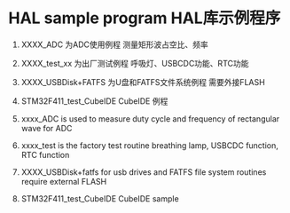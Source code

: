 # HAL sample program HAL库示例程序
1. XXXX_ADC           为ADC使用例程 测量矩形波占空比、频率
2. XXXX_test_xx       为出厂测试例程 呼吸灯、USBCDC功能、RTC功能
3. XXXX_USBDisk+FATFS 为U盘和FATFS文件系统例程 需要外接FLASH
4. STM32F411_test_CubeIDE CubeIDE 例程

1. xxxx_ADC               is used to measure duty cycle and frequency of rectangular wave for ADC
2. xxxx_test              is the factory test routine breathing lamp, USBCDC function, RTC function
3. XXXX_USBDisk+fatfs     for usb drives and FATFS file system routines require external FLASH
4. STM32F411_test_CubeIDE CubeIDE sample